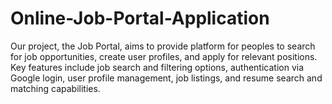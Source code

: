 # Online-Job-Portal-Application

Our project, the Job Portal, aims to provide platform for
peoples to search for job opportunities, create user
profiles, and apply for relevant positions. Key features
include job search and filtering options, authentication via
Google login, user profile management, job listings, and
resume search and matching capabilities.
